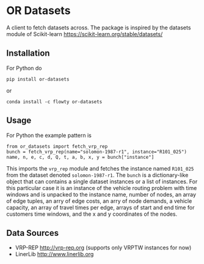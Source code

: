 # OR Datasets

A client to fetch datasets across. The package is inspired by the datasets module of Scikit-learn https://scikit-learn.org/stable/datasets/

## Installation

For Python do

```
pip install or-datasets
```

or

```
conda install -c flowty or-datasets
```

## Usage

For Python the example pattern is

```
from or_datasets import fetch_vrp_rep
bunch = fetch_vrp_rep(name="solomon-1987-r1", instance="R101_025")
name, n, e, c, d, Q, t, a, b, x, y = bunch["instance"]
```

This imports the `vrp_rep` module and fetches the instance named `R101_025` from the dataset denoted `solomon-1987-r1`. The `bunch` is a dictionary-like object that can contains a single dataset instances or a list of instances. For this particular case it is an instance of the vehicle routing problem with time windows and is unpacked to the instance name, number of nodes, an array of edge tuples, an arry of edge costs, an arry of node demands, a vehicle capacity, an array of travel times per edge, arrays of start and end time for customers time windows, and the x and y coordinates of the nodes.

## Data Sources

- VRP-REP http://vrp-rep.org (supports only VRPTW instances for now)
- LinerLib http://www.linerlib.org
